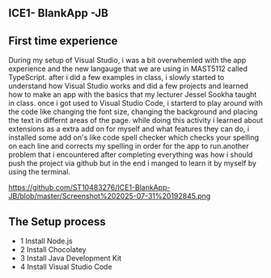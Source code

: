 
## ICE1- BlankApp -JB

## First time experience

During my setup of Visual Studio, i was a bit overwhemled with the app experience and the new langauge that we are using in MAST5112 called TypeScript. after i did a few examples in class, i slowly started to understand how Visual Studio works and did a few projects and learned how to make an app with the basics that my lecturer Jessel Sookha taught in class. once i got used to Visual Studio Code, i starterd to play around with the code like changing the font size, changing the background and placing the text in differnt areas of the page. while doing this activity i learned about extensions as a extra add on for myself and what features they can do, i installed some add on's like code spell checker which checks your spelling on each line and corrects my spelling in order for the app to run.another problem that i encountered after completing everything was how i should push the project via github but in the end i manged to learn it by myself by using the terminal.

https://github.com/ST10483276/ICE1-BlankApp-JB/blob/master/Screenshot%202025-07-31%20192845.png

## The Setup process
- 1 Install Node.js 
- 2 Install Chocolatey 
- 3 Install Java Development Kit 
- 4 Install Visual Studio Code


